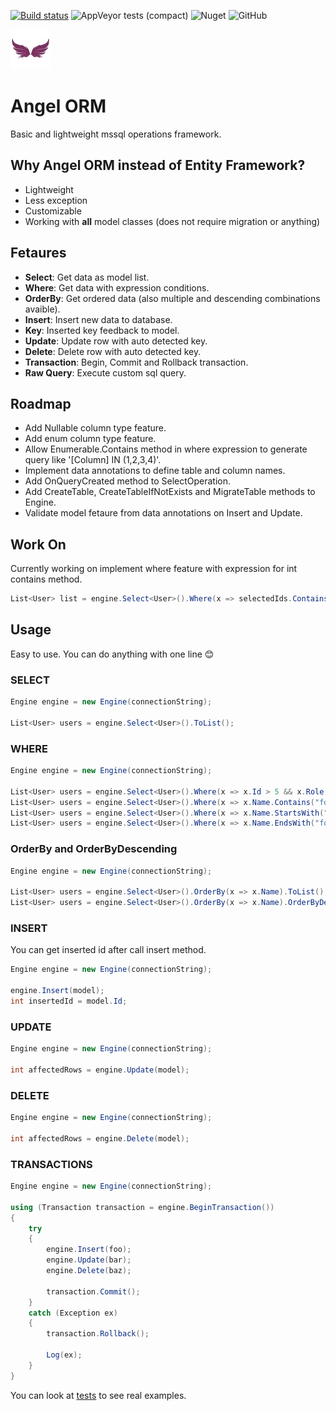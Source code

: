 [![Build status](https://ci.appveyor.com/api/projects/status/4jmhhcdkrrk9qieh/branch/master?svg=true)](https://ci.appveyor.com/project/jaqra/angelorm/branch/master)
![AppVeyor tests (compact)](https://img.shields.io/appveyor/tests/jaqra/AngelORM.svg?compact_message)
![Nuget](https://img.shields.io/nuget/v/AngelORM.svg)
![GitHub](https://img.shields.io/github/license/jaqra/AngelORM.svg)

![LOGO](https://raw.githubusercontent.com/jaqra/AngelORM/master/assets/logo.jpg)

# Angel ORM

Basic and lightweight mssql operations framework.

## Why Angel ORM instead of Entity Framework?

- Lightweight
- Less exception
- Customizable
- Working with **all** model classes (does not require migration or anything)

## Fetaures

- **Select**: Get data as model list.
- **Where**: Get data with expression conditions.
- **OrderBy**: Get ordered data (also multiple and descending combinations avaible).
- **Insert**: Insert new data to database.
- **Key**: Inserted key feedback to model.
- **Update**: Update row with auto detected key.
- **Delete**: Delete row with auto detected key.
- **Transaction**: Begin, Commit and Rollback transaction.
- **Raw Query**: Execute custom sql query.

## Roadmap

- Add Nullable<T> column type feature.
- Add enum column type feature.
- Allow Enumerable.Contains method in where expression to generate query like '[Column] IN (1,2,3,4)'.
- Implement data annotations to define table and column names.
- Add OnQueryCreated method to SelectOperation.
- Add CreateTable<T>, CreateTableIfNotExists<T> and MigrateTable<T> methods to Engine.
- Validate model fetaure from data annotations on Insert and Update.

## Work On

Currently working on implement where feature with expression for int contains method.

```csharp
List<User> list = engine.Select<User>().Where(x => selectedIds.Contains(x.Id)).ToList()
```

## Usage

Easy to use. You can do anything with one line :blush:

### SELECT

```csharp
Engine engine = new Engine(connectionString);

List<User> users = engine.Select<User>().ToList();
```

### WHERE

```csharp
Engine engine = new Engine(connectionString);

List<User> users = engine.Select<User>().Where(x => x.Id > 5 && x.Role == "admin" && x.CreatedDate < dateTime && x.Active == true).ToList();
List<User> users = engine.Select<User>().Where(x => x.Name.Contains("foo")).ToList();
List<User> users = engine.Select<User>().Where(x => x.Name.StartsWith("foo")).ToList();
List<User> users = engine.Select<User>().Where(x => x.Name.EndsWith("foo")).ToList();
```

### OrderBy and OrderByDescending

```csharp
Engine engine = new Engine(connectionString);

List<User> users = engine.Select<User>().OrderBy(x => x.Name).ToList();
List<User> users = engine.Select<User>().OrderBy(x => x.Name).OrderByDescending(x => x.Surname).ToList();
```

### INSERT

You can get inserted id after call insert method.

```csharp
Engine engine = new Engine(connectionString);

engine.Insert(model);
int insertedId = model.Id;
```

### UPDATE

```csharp
Engine engine = new Engine(connectionString);

int affectedRows = engine.Update(model);
```

### DELETE

```csharp
Engine engine = new Engine(connectionString);

int affectedRows = engine.Delete(model);
```

### TRANSACTIONS

```csharp
Engine engine = new Engine(connectionString);

using (Transaction transaction = engine.BeginTransaction())
{
    try
    {
        engine.Insert(foo);
        engine.Update(bar);
        engine.Delete(baz);

        transaction.Commit();
    }
    catch (Exception ex)
    {
        transaction.Rollback();

        Log(ex);
    }
}
```

You can look at [tests](test/EngineTests.cs) to see real examples.
